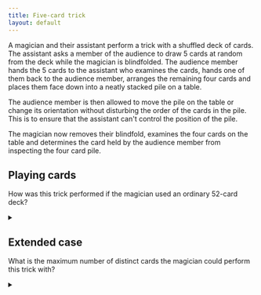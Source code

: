 ```yaml
---
title: Five-card trick
layout: default
---
```


A magician and their assistant perform a trick with a shuffled deck of
cards. The assistant asks a member of the audience to draw 5 cards at random
from the deck while the magician is blindfolded. The audience member hands the
5 cards to the assistant who examines the cards, hands one of them back to the
audience member, arranges the remaining four cards and places them face down
into a neatly stacked pile on a table.

The audience member is then allowed to move the pile on the table or change its
orientation without disturbing the order of the cards in the pile. This is
to ensure that the assistant can't control the position of the pile.

The magician now removes their blindfold, examines the four cards on the table
and determines the card held by the audience member from inspecting the four
card pile.

## Playing cards

How was this trick performed if the magician used an ordinary 52-card deck?

<details><summary></summary>

Out of the 5 drawn cards, the assistant chooses 2 cards which have the same suit.

Represent the value of the cards as their face value, with Ace=1, Jack=11,
Queen=12, King=13.

Call the difference between the values of the two cards $$d$$. Out of the two
chosen cards, if the $$d > 6$$ then select the highest value card; otherwise
select the lowest value card.

Pass the selected card back to the audience. Put the other card down on the
table - this will form the bottom of the pile for the magician.

Use the 3 remaining cards to encode a value, $$p$$. If $$d \le 6$$ then set $$p = d$$,
otherwise set $$p = 13 - d$$. Place the 3 cards on the pile.

The magician can now look at the pile. From the bottom card in the pile the
magician knows the suit of the selected card.

Let the value of the bottom card be $$v$$. From looking at the order of the 3 top
cards the magician can determine $$p$$. If $$p + v < 13$$ then the value of the
selected card is $$p + v$$ otherwise it is $$p + v - 13$$.

### Proof

It will always be the case there there are 2 cards of the same suit in the 5
drawn cards because there are only 4 suits (by the pigeon-hole principle).

Call the values of the 2 cards with the same suit $$v_1$$ and $$v_2$$ such that
$$v_1 < v_2$$. It is the case that either $$v_1 + p = v_2$$ or $$v_2 + p \equiv v_1
\pmod{13}$$ for some $$0 < p \le 6$$.

If it was the case that $$v_1 + p = v_2 \text{ s.t. } 6 < p < 13$$ then we could
write it equivalently as $$ v_1 + 13 - p \equiv v_2 \pmod{13} \text{ s.t. } 0 < 13 - p \le 6$$.

Let $$d = v_2 - v_1$$ (i.e. the difference between the values). If $$d \le 6$$ then
$$p = d$$, otherwise $$p = 13 - d$$ as in the description of the trick.

There are 6 possible values for $$p$$: 1, 2, 3, 4, 5 and 6. We can encode $$3! = 6$$
numbers by controlling the order of 3 cards. Thus we are able to encode $$p$$ with
the order of our three remaining cards.

</details>

## Extended case

What is the maximum number of distinct cards the magician could perform this
trick with?

<details><summary></summary>

The maximum size deck the trick can be performed with is 124.

In the general case the audience member draws $$n$$ cards, we select one, and use
the other $$n - 1$$ cards to tell the magician the selected card. Here the maximum
sized deck is $$n! + n - 1$$ cards.

### Algorithm

We will use the following definitions:

- Let the size of the deck be $$N = n! + n - 1$$.
- Let the cards in the deck be represented by numbers from $$0$$ to $$N - 1$$.
- Let $$c_i$$ be the values of the cards drawn by the audience member
        such that $$0 \le i < n \text{ and } c_i < c_{i+1}$$.
- Let $$c_i^\prime$$ be the values of the cards seen by the magician
        such that $$0 \le i < n - 1 \text{ and } c_i^\prime < c_{i+1}^\prime$$.
- Let $$s = \left(\sum c_i\right) \mod n$$.
- Let $$s^\prime = \left(\sum c_i^\prime\right) \mod n$$.
- Let $$p = \left\lfloor \frac{c_s - s}{n} \right\rfloor$$.

Choose $$c_s$$ as the selected card.

Encode $$p$$ as a permutation of the $$n - 1$$ remaining cards, and set them in an
pile.

The magician then looks at the pile and calculates $$p$$ from the permutation of
the cards in the pile and $$s^\prime$$ from the sum of the cards in the pile. From
that the magician calculates the value:

$$ \chi = p n + (-s^\prime \mod n) $$

The magician then can claim that $$c_s$$ is the $$\chi$$th card which is
not in the pile (not in $$c_i^\prime$$). Formally:

$$
c_s = \chi + k \text{ where } c_{k-1}^\prime
  < \chi + k < c_{k}^\prime \text{ and } 0
  \le k < n - 1
    \label{card_trick:c_s_calc}
$$

### Proof of correctness

We will split this proof into two parts. The first will prove that assistant
will be able to follow the instructions, and the second part will prove that the
magician can correctly guess the selected card.

#### Choosing $$c_s$$ and $$p$$

There are at least $$n - s$$ cards greater than or equal to $$c_s$$:
$$\{c_i \mid s \le i < n\}$$.

There are at least $$s$$ cards smaller than $$c_s$$: $$\{c_i \mid 0 \le i < s\}$$.

$$
\begin{aligned}
s \le & c_s \le N - (n - s) \\
s \le & c_s \le n! - 1 + s \\
0 \le & c_s - s \le n! - 1 \\
\left\lfloor \frac{0}{n} \right\rfloor \le &
  \left\lfloor \frac{c_s - s}{n} \right\rfloor \le
  \left\lfloor \frac{n! - 1}{n} \right\rfloor \\
0 \le &
  \left\lfloor \frac{c_s - s}{n} \right\rfloor <
  (n - 1)! \label{card_trick:bound}
\end{aligned}
$$

We can now see from the definition of $$p$$ that $$0 \le p < (n - 1)!$$ and
therefore $$p$$ can be encoded as a permutation of $$n - 1$$ cards. In addition,
$$s$$ is a number taken modulo $$n$$ thus $$0 \le s < n$$ and therefore it is always
possible to select a card $$c_s$$.

#### Determining $$c_s$$

Define $$q$$ and $$r$$ as follows:

$$
c_s - s = q n + r \text{ s.t. } 0 \le r < n
  \label{card_trick:chi1def}
$$

Using the definition of $$s$$ and $$s^\prime$$:

$$
\begin{aligned}
c_s + s^\prime \equiv & s \pmod n \notag \\
c_s - s \equiv & -s^\prime \pmod n \notag \\
q n + r \equiv & -s^\prime \pmod n \notag \\
r \equiv & -s^\prime \pmod n \notag \\
r = & -s^\prime \mod n \text{ because } 0 \le r < n
\end{aligned}
$$

Rearranging to solve for $$q$$ we find that:

$$
q = \frac{c_s - s - r}{n}
  = \left\lfloor \frac{c_s - s}{n} \right\rfloor
  = p
$$

Substituting our calculated values for $$q$$, $$r$$ and using the equation for
$$\chi$$:

$$
\begin{aligned}
c_s - s = & p n + (-s^\prime \mod n) = \chi \notag \\
c_s = & \chi + s
\end{aligned}
$$

Given this it is sufficient to show that $$k = s$$ is a
unique solution to the equation for $$c_s$$ used by the magician.

Let $$k = s + \Delta$$:

$$
\begin{aligned}
& c_{s+\Delta-1}^\prime < \chi + s + \Delta < c_{s+\Delta}^\prime \\
\implies & c_{s+\Delta-1}^\prime < c_s + \Delta < c_{s+\Delta}^\prime \\
\implies &

    c_{s-1} < c_s < c_{s+1} & \text{ if } \Delta = 0 \\
    c_{s+\Delta} < c_s + \Delta & \text{ if } \Delta > 0 \\
    c_s + \Delta < c_{s+\Delta} & \text{ if } \Delta < 0
   \\
& \text{ using } \notag \\
& c_i^\prime =

    c_i & \text{ where } i < s \\
    c_{i+1} & \text{ where } i \ge s
   \\
& c_{i+j} \ge c_i + j \text{ where } 0 \le i+j < n
\end{aligned}
$$

Only the $$\Delta = 0$$ case is true and therefore $$k = s$$ is the unique solution.
Thus the magician correctly calculates $$c_s$$.

### Proof of optimality

The maximum number of different messages we can send the magician is limited by
$$n!$$. We have two choices:

- The card to select of which there are $$n$$ options.
- The order of the remaining $$n - 1$$ cards of which there are $$(n - 1)!$$
        options (permutations).

This gives a total of $$n (n - 1)! = n!$$ options. In addition, the magician will
be able to see the $$n - 1$$ cards in the pile.

This results in a upper-bound for the card deck of $$N = n! + n - 1$$ cards.

</details>

